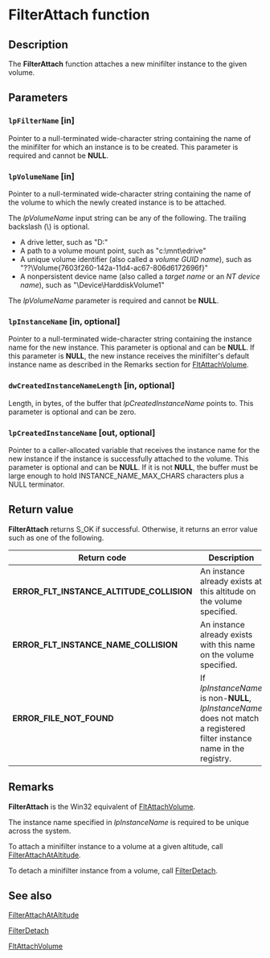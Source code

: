 # FilterAttach function

## Description

The **FilterAttach** function attaches a new minifilter instance to the given volume.

## Parameters

### `lpFilterName` [in]

Pointer to a null-terminated wide-character string containing the name of the minifilter for which an instance is to be created. This parameter is required and cannot be **NULL**.

### `lpVolumeName` [in]

Pointer to a null-terminated wide-character string containing the name of the volume to which the newly created instance is to be attached.

The *lpVolumeName* input string can be any of the following. The trailing backslash (\\) is optional.

* A drive letter, such as "D:\"
* A path to a volume mount point, such as "c:\mnt\edrive\"
* A unique volume identifier (also called a *volume GUID name*), such as "\??\Volume{7603f260-142a-11d4-ac67-806d6172696f}\"
* A nonpersistent device name (also called a *target name* or an *NT device name*), such as "\Device\HarddiskVolume1\"

The *lpVolumeName* parameter is required and cannot be **NULL**.

### `lpInstanceName` [in, optional]

Pointer to a null-terminated wide-character string containing the instance name for the new instance. This parameter is optional and can be **NULL**. If this parameter is **NULL**, the new instance receives the minifilter's default instance name as described in the Remarks section for [FltAttachVolume](https://learn.microsoft.com/windows-hardware/drivers/ddi/content/fltkernel/nf-fltkernel-fltattachvolume).

### `dwCreatedInstanceNameLength` [in, optional]

Length, in bytes, of the buffer that *lpCreatedInstanceName*  points to. This parameter is optional and can be zero.

### `lpCreatedInstanceName` [out, optional]

Pointer to a caller-allocated variable that receives the instance name for the new instance if the instance is successfully attached to the volume. This parameter is optional and can be **NULL**. If it is not **NULL**, the buffer must be large enough to hold INSTANCE_NAME_MAX_CHARS characters plus a NULL terminator.

## Return value

**FilterAttach** returns S_OK if successful. Otherwise, it returns an error value such as one of the following.

| Return code | Description |
| --- | --- |
| **ERROR_FLT_INSTANCE_ALTITUDE_COLLISION** | An instance already exists at this altitude on the volume specified. |
| **ERROR_FLT_INSTANCE_NAME_COLLISION** | An instance already exists with this name on the volume specified. |
| **ERROR_FILE_NOT_FOUND** | If *lpInstanceName* is non-**NULL**, *lpInstanceName* does not match a registered filter instance name in the registry. |

## Remarks

**FilterAttach** is the Win32 equivalent of [FltAttachVolume](https://learn.microsoft.com/windows-hardware/drivers/ddi/content/fltkernel/nf-fltkernel-fltattachvolume).

The instance name specified in *lpInstanceName* is required to be unique across the system.

To attach a minifilter instance to a volume at a given altitude, call [FilterAttachAtAltitude](https://learn.microsoft.com/windows/desktop/api/fltuser/nf-fltuser-filterattachataltitude).

To detach a minifilter instance from a volume, call [FilterDetach](https://learn.microsoft.com/windows/desktop/api/fltuser/nf-fltuser-filterdetach).

## See also

[FilterAttachAtAltitude](https://learn.microsoft.com/windows/desktop/api/fltuser/nf-fltuser-filterattachataltitude)

[FilterDetach](https://learn.microsoft.com/windows/desktop/api/fltuser/nf-fltuser-filterdetach)

[FltAttachVolume](https://learn.microsoft.com/windows-hardware/drivers/ddi/content/fltkernel/nf-fltkernel-fltattachvolume)